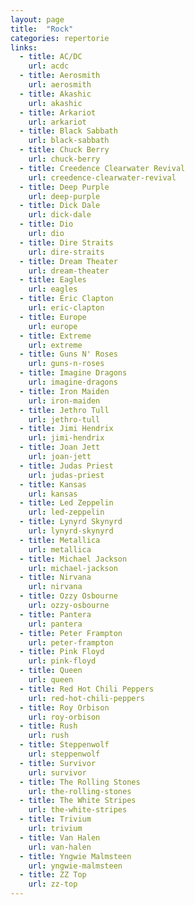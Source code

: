 ```yaml
---
layout: page
title:  "Rock"
categories: repertorie
links:
  - title: AC/DC
    url: acdc
  - title: Aerosmith
    url: aerosmith
  - title: Akashic
    url: akashic
  - title: Arkariot
    url: arkariot
  - title: Black Sabbath
    url: black-sabbath
  - title: Chuck Berry
    url: chuck-berry
  - title: Creedence Clearwater Revival
    url: creedence-clearwater-revival
  - title: Deep Purple
    url: deep-purple
  - title: Dick Dale
    url: dick-dale
  - title: Dio
    url: dio
  - title: Dire Straits
    url: dire-straits
  - title: Dream Theater
    url: dream-theater
  - title: Eagles
    url: eagles
  - title: Eric Clapton
    url: eric-clapton
  - title: Europe
    url: europe
  - title: Extreme
    url: extreme
  - title: Guns N' Roses
    url: guns-n-roses
  - title: Imagine Dragons
    url: imagine-dragons
  - title: Iron Maiden
    url: iron-maiden
  - title: Jethro Tull
    url: jethro-tull
  - title: Jimi Hendrix
    url: jimi-hendrix
  - title: Joan Jett
    url: joan-jett
  - title: Judas Priest
    url: judas-priest
  - title: Kansas
    url: kansas
  - title: Led Zeppelin
    url: led-zeppelin
  - title: Lynyrd Skynyrd
    url: lynyrd-skynyrd
  - title: Metallica
    url: metallica
  - title: Michael Jackson
    url: michael-jackson
  - title: Nirvana
    url: nirvana
  - title: Ozzy Osbourne
    url: ozzy-osbourne
  - title: Pantera
    url: pantera
  - title: Peter Frampton
    url: peter-frampton
  - title: Pink Floyd
    url: pink-floyd
  - title: Queen
    url: queen
  - title: Red Hot Chili Peppers
    url: red-hot-chili-peppers
  - title: Roy Orbison
    url: roy-orbison
  - title: Rush
    url: rush
  - title: Steppenwolf
    url: steppenwolf
  - title: Survivor
    url: survivor
  - title: The Rolling Stones
    url: the-rolling-stones
  - title: The White Stripes
    url: the-white-stripes
  - title: Trivium
    url: trivium
  - title: Van Halen
    url: van-halen
  - title: Yngwie Malmsteen
    url: yngwie-malmsteen
  - title: ZZ Top
    url: zz-top
---
```

